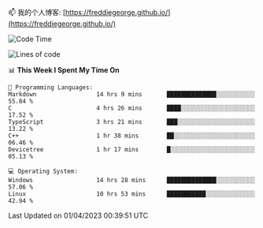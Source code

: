 

<!--
**FreddieGeorge/FreddieGeorge** is a ✨ _special_ ✨ repository because its `README.md` (this file) appears on your GitHub profile.

Here are some ideas to get you started:

- 🔭 I’m currently working on ...
- 🌱 I’m currently learning ...
- 👯 I’m looking to collaborate on ...
- 🤔 I’m looking for help with ...
- 💬 Ask me about ...
- 📫 How to reach me: ...
- 😄 Pronouns: ...
- ⚡ Fun fact: ...
-->


📫 我的个人博客: [https://freddiegeorge.github.io/](https://freddiegeorge.github.io/)


<!--START_SECTION:waka-->
![Code Time](http://img.shields.io/badge/Code%20Time-595%20hrs-blue)

![Lines of code](https://img.shields.io/badge/From%20Hello%20World%20I%27ve%20Written-1.4%20million%20lines%20of%20code-blue)

📊 **This Week I Spent My Time On** 

```text
💬 Programming Languages: 
Markdown                 14 hrs 9 mins       ██████████████░░░░░░░░░░░   55.84 % 
C                        4 hrs 26 mins       ████░░░░░░░░░░░░░░░░░░░░░   17.52 % 
TypeScript               3 hrs 21 mins       ███░░░░░░░░░░░░░░░░░░░░░░   13.22 % 
C++                      1 hr 38 mins        ██░░░░░░░░░░░░░░░░░░░░░░░   06.46 % 
Devicetree               1 hr 17 mins        █░░░░░░░░░░░░░░░░░░░░░░░░   05.13 % 

💻 Operating System: 
Windows                  14 hrs 28 mins      ██████████████░░░░░░░░░░░   57.06 % 
Linux                    10 hrs 53 mins      ███████████░░░░░░░░░░░░░░   42.94 % 
```


 Last Updated on 01/04/2023 00:39:51 UTC
<!--END_SECTION:waka-->

